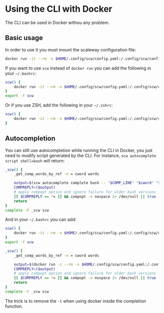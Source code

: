 # Using the CLI with Docker

The CLI can be used in Docker withou any problem.

## Basic usage

In order to use it you must mount the scaleway configuration file:
```sh
docker run -it --rm -v $HOME/.config/scw/config.yaml:/.config/scw/config.yaml:ro scaleway/cli
```

If you want to use `scw` instead of `docker run` you can add the following in your `~/.bashrc`:
```bash
scw() {
    docker run -it --rm -v $HOME/.config/scw/config.yaml:/.config/scw/config.yaml:ro scaleway/cli "$@"
}
export -f scw
```

Or if you use ZSH, add the following in your `~/.zshrc`:
```zsh
scw() {
    docker run -it --rm -v $HOME/.config/scw/config.yaml:/.config/scw/config.yaml:ro scaleway/cli $@
}
```

## Autocompletion

You can still use autocompletion while running the CLI in Docker, you just need to modify script generated by the CLI.
For instance, `scw autocomplete script shell=bash` will return:
```bash
_scw() {
	_get_comp_words_by_ref -n = cword words

	output=$(scw autocomplete complete bash -- "$COMP_LINE" "$cword" "${words[@]}")
	COMPREPLY=($output)
	# apply compopt option and ignore failure for older bash versions
	[[ $COMPREPLY == *= ]] && compopt -o nospace 2> /dev/null || true
	return
}
complete -F _scw scw
```

And in your `~/.bashrc` you can add:
```bash
scw() {
    docker run -it --rm -v $HOME/.config/scw/config.yaml:/.config/scw/config.yaml:ro scaleway/cli "$@"
}
export -f scw

_scw() {
	_get_comp_words_by_ref -n = cword words

	output=$(docker run -i --rm -v $HOME/.config/scw/config.yaml:/.config/scw/config.yaml:ro scaleway/cli autocomplete complete bash -- "$COMP_LINE" "$cword" "${words[@]}")
	COMPREPLY=($output)
	# apply compopt option and ignore failure for older bash versions
	[[ $COMPREPLY == *= ]] && compopt -o nospace 2> /dev/null || true
	return
}
complete -F _scw scw
```

The trick is to remove the `-t` when using docker inside the completion function.

